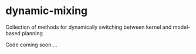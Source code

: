 # dynamic-mixing
Collection of methods for dynamically switching between kernel and model-based planning

Code coming soon....
